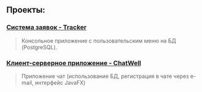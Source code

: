 ## Проекты:
### [Система заявок - Tracker](https://github.com/eskendarov/job4j_tracker)
> Консольное приложение с пользовательским меню на БД (PostgreSQL).
### [Клиент-серверное приложение - ChatWell](https://github.com/eskendarov/chatwell)
> Приложение чат (использование БД, регистрация в чате через e-mail, интерфейс JavaFX)
